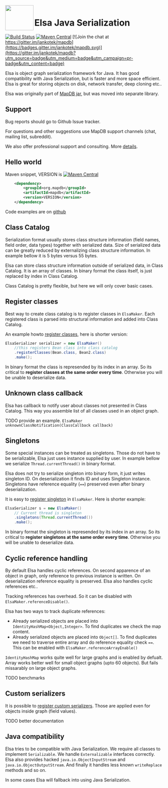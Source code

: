 <img src="https://raw.githubusercontent.com/jankotek/elsa/master/misc/logo.png" width=90 height=80 align="left"/>

Elsa Java Serialization
=======================

[![Build Status](https://travis-ci.org/jankotek/elsa.svg?branch=master)](https://travis-ci.org/jankotek/elsa)
[![Maven Central](https://maven-badges.herokuapp.com/maven-central/org.mapdb/elsa/badge.svg)](https://search.maven.org/#search%7Cga%7C1%7Cg%3A%22org.mapdb%22%20AND%20a%3Aelsa)
[![Join the chat at https://gitter.im/jankotek/mapdb](https://badges.gitter.im/jankotek/mapdb.svg)](https://gitter.im/jankotek/mapdb?utm_source=badge&utm_medium=badge&utm_campaign=pr-badge&utm_content=badge)


Elsa is object graph serialization framework for Java.
It has good compatibility with Java Serialization,
but is faster and more space efficient.
Elsa is great for storing objects on disk, network transfer, deep cloning etc..

Elsa was originally part of [MapDB jar](http://www.mapdb.org), 
but was moved into separate library.

Support
------------

Bug reports should go to Github Issue tracker.

For questions and other suggestions use MapDB support channels (chat, mailing list, subreddit).

We also offer professional support and consulting.
More [details](http://www.mapdb.org/support/).

Hello world
------------

Maven snippet, VERSION is [![Maven Central](https://maven-badges.herokuapp.com/maven-central/org.mapdb/elsa/badge.svg)](https://search.maven.org/#search%7Cga%7C1%7Cg%3A%22org.mapdb%22%20AND%20a%3Aelsa)

```xml
    <dependency>
        <groupId>org.mapdb</groupId>
        <artifactId>mapdb</artifactId>
        <version>VERSION</version>
    </dependency>
```

Code examples are on [github](https://github.com/jankotek/elsa/tree/master/src/test/java/examples)

Class Catalog
------------------
Serialization format usually stores class structure information (field names, field order, data types) together with serialized data. Size of serialized data can be greatly reduced by externalizing class structure information. In example bellow it is 5 bytes versus 55 bytes.

Elsa can store class structure information outside of serialized data, in Class Catalog. It is an array of classes. In binary format the class itself, is just replaced by index in Class Catalog.

Class Catalog is pretty flexible, but here we will only cover basic cases.

Register classes
----------------------

Best way to create class catalog is to register classes in `ElsaMaker`.
Each registered class is parsed into structural information
and added into Class Catalog.

An example howto [register classes](https://github.com/jankotek/elsa/blob/master/src/test/java/examples/Class_Catalog.java),
here is shorter version:

```java
ElsaSerializer serializer = new ElsaMaker()
    //this registers Bean class into class catalog
    .registerClasses(Bean.class, Bean2.class)
    .make();
```

In binary format the class is represended by its index in an array.
So its critical to **register classes at the same order every time**. Otherwise
you will be unable to deserialize data.

Unknown class callback
-------------------------

Elsa has callback to notify user about classes not presented in Class Catalog.
This way you assemble list of all classes used in an object graph.

TODO provide an example. `ElsaMaker unknownClassNotification(ClassCallback callback)`

Singletons
----------
Some special instances can be treated as singletons.
Those do not have to be serializable, Elsa just uses instance supplied by user.
In example bellow we serialize `Thread.currentThread()` in binary format.

Elsa does not try to serialize singleton into binary form,
it just writes singleton ID.  On deserialization
it finds ID and uses Singleton instance.
Singletons have reference equality (`==`) preserved even after binary deserialization.

It is easy to [register singleton](https://github.com/jankotek/elsa/blob/master/src/test/java/examples/Singletons.java) in `ElsaMaker`. Here is shorter example:

```java
ElsaSerializer s = new ElsaMaker()
    // Current thread is singleton
    .singletons(Thread.currentThread())
    .make();
```

In binary format the singleton is represended by its index in an array.
So its critical to **register singletons at the same order every time**. Otherwise
you will be unable to deserialize data.

Cyclic reference handling
------------------------------

By default Elsa handles cyclic references. On second apparence of an object
in graph, only reference to previous instance is written.
On deserialization reference equality is preserved.
Elsa also handles cyclic references etc..

Tracking references has overhead. So it can be disabled with `ElsaMaker.referenceDisable()`.

Elsa has two ways to track duplicate references:
* Already serialized objects are placed into `IdentityHashMap<Object,Integer>`. To find duplicates we check the map content.
* Already serialized objects are placed into `Object[]`. To find duplicates we need to traverse entire array and do reference equality check `==`.
 This can be enabled with `ElsaMaker.referenceArrayEnable()`

`IdentityHashMap` works quite well for large graphs and is enabled by defualt.
Array works better well for small object graphs (upto 60 objects). But fails missarably on large object graphs.

TODO benchmarks

Custom serializers
-----------------------

It is possible to [register custom serializers](https://github.com/jankotek/elsa/blob/master/src/test/java/examples/Custom_Serializers.java). Those are applied even for objects inside graph (field values).

TODO better documentation

Java compatibility
--------------------

Elsa tries to be compatible with Java Serialization. We require all classes
to implement `Serializable`. We handle `Externalizable` interfaces correctly.
Elsa also provides hacked `java.io.ObjectInputStream` and
`java.io.ObjectOutputStream`. And finally it handles less known `writeReplace` methods and so on.

In some cases Elsa will fallback into using Java Serialization.
